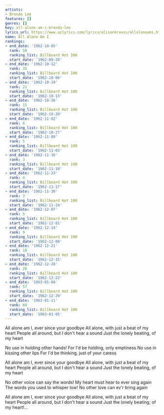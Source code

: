 ```yaml
---
artists:
- Brenda Lee
features: []
genres: []
key: all-alone-am-i-brenda-lee
lyrics_url: https://www.azlyrics.com/lyrics/alisonkrauss/allaloneami.html
name: All Alone Am I
rankings:
- end_date: '1962-10-05'
  rank: 50
  ranking_list: Billboard Hot 100
  start_date: '1962-09-29'
- end_date: '1962-10-12'
  rank: 35
  ranking_list: Billboard Hot 100
  start_date: '1962-10-06'
- end_date: '1962-10-19'
  rank: 21
  ranking_list: Billboard Hot 100
  start_date: '1962-10-13'
- end_date: '1962-10-26'
  rank: 15
  ranking_list: Billboard Hot 100
  start_date: '1962-10-20'
- end_date: '1962-11-02'
  rank: 6
  ranking_list: Billboard Hot 100
  start_date: '1962-10-27'
- end_date: '1962-11-09'
  rank: 5
  ranking_list: Billboard Hot 100
  start_date: '1962-11-03'
- end_date: '1962-11-16'
  rank: 3
  ranking_list: Billboard Hot 100
  start_date: '1962-11-10'
- end_date: '1962-11-23'
  rank: 4
  ranking_list: Billboard Hot 100
  start_date: '1962-11-17'
- end_date: '1962-11-30'
  rank: 3
  ranking_list: Billboard Hot 100
  start_date: '1962-11-24'
- end_date: '1962-12-07'
  rank: 5
  ranking_list: Billboard Hot 100
  start_date: '1962-12-01'
- end_date: '1962-12-14'
  rank: 9
  ranking_list: Billboard Hot 100
  start_date: '1962-12-08'
- end_date: '1962-12-21'
  rank: 18
  ranking_list: Billboard Hot 100
  start_date: '1962-12-15'
- end_date: '1962-12-28'
  rank: 26
  ranking_list: Billboard Hot 100
  start_date: '1962-12-22'
- end_date: '1963-01-04'
  rank: 57
  ranking_list: Billboard Hot 100
  start_date: '1962-12-29'
- end_date: '1963-01-11'
  rank: 60
  ranking_list: Billboard Hot 100
  start_date: '1963-01-05'
---
```


All alone am I, ever since your goodbye
All alone, with just a beat of my heart
People all around, but I don't hear a sound
Just the lonely beating, of my heart

No use in holding other hands!
For I'd be holding, only emptiness
No use in kissing other lips
For I'd be thinking, just of your caress

All alone am I, ever since your goodbye
All alone, with just a beat of my heart
People all around, but I don't hear a sound
Just the lonely beating, of my heart

No other voice can say the words!
My heart must hear to ever sing again
The words you used to whisper low!
No other love can ev'r bring again

All alone am I, ever since your goodbye
All alone, with just a beat of my heart
People all around, but I don't hear a sound
Just the lonely beating; of my heart!...



